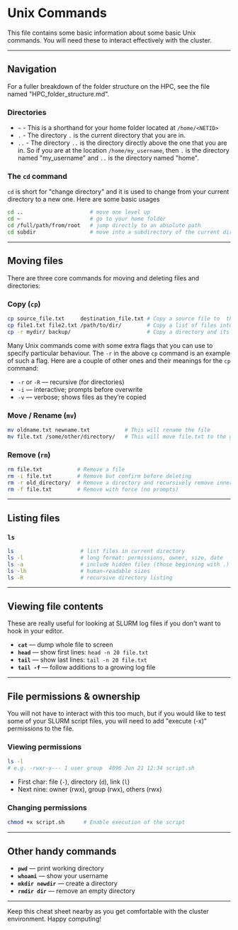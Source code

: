 # Unix Commands

This file contains some basic information about some basic Unix commands. You will need these
to interact effectively with the cluster.

---

## Navigation

For a fuller breakdown of the folder structure on the HPC, see the file
named "HPC_folder_structure.md".

### Directories

- `~`  - This is a shorthand for your home folder located at `/home/<NETID>`
- `.`  - The directory `.` is the current directory that you are in.
- `..` - The directory `..` is the directory directly above the one that you are in. So if you are
       at the location `/home/my_username`, then `.` is the directory named "my_username" and 
       `..` is the directory named "home".

### The `cd` command

`cd` is short for "change directory" and it is used to change from your current directory
to a new one. Here are some basic usages

```bash
cd ..                     # move one level up
cd ~                      # go to your home folder
cd /full/path/from/root   # jump directly to an absolute path
cd subdir                 # move into a subdirectory of the current directory
````

---

## Moving files

There are three core commands for moving and deleting files and directories:

### Copy (`cp`)

```bash
cp source_file.txt     destination_file.txt # Copy a source file to  the destination
cp file1.txt file2.txt /path/to/dir/        # Copy a list of files into a directory
cp -r mydir/ backup/                        # Copy a directory and its contents recursively
```

Many Unix commands come with some extra flags that you can use to specify particular behaviour.
The `-r` in the above `cp` command is an example of such a flag. Here are a couple of other
ones and their meanings for the `cp` command:

* `-r` or `-R` — recursive (for directories)
* `-i` — interactive; prompts before overwrite
* `-v` — verbose; shows files as they’re copied

### Move / Rename (`mv`)

```bash
mv oldname.txt newname.txt           # This will rename the file
mv file.txt /some/other/directory/   # This will move file.txt to the given directory
```


### Remove (`rm`)

```bash
rm file.txt           # Remove a file
rm -i file.txt        # Remove but confirm before deleting
rm -r old_directory/  # Remove a directory and recursively remove inner files
rm -f file.txt        # Remove with force (no prompts)
```

---

## Listing files

### `ls`

```bash
ls                     # list files in current directory
ls -l                  # long format: permissions, owner, size, date
ls -a                  # include hidden files (those beginning with .)
ls -lh                 # human-readable sizes
ls -R                  # recursive directory listing
```

---

## Viewing file contents

These are really useful for looking at SLURM log files if you don't want to
hook in your editor.

* **`cat`** — dump whole file to screen
* **`head`** — show first lines: `head -n 20 file.txt`
* **`tail`** — show last lines: `tail -n 20 file.txt`
* **`tail -f`** — follow additions to a growing log file

---

## File permissions & ownership

You will not have to interact with this too much, but if you would like to test some of your
SLURM script files, you will need to add "execute (-x)" permissions to the file.

### Viewing permissions

```bash
ls -l
# e.g. -rwxr-x--- 1 user group  4096 Jun 21 12:34 script.sh
```

* First char: file (`-`), directory (`d`), link (`l`)
* Next nine: owner (rwx), group (rwx), others (rwx)

### Changing permissions

```bash
chmod +x script.sh      # Enable execution of the script
```

---

## Other handy commands

* **`pwd`** — print working directory
* **`whoami`** — show your username
* **`mkdir newdir`** — create a directory
* **`rmdir dir`** — remove an empty directory

---

Keep this cheat sheet nearby as you get comfortable with the cluster environment. Happy computing!


